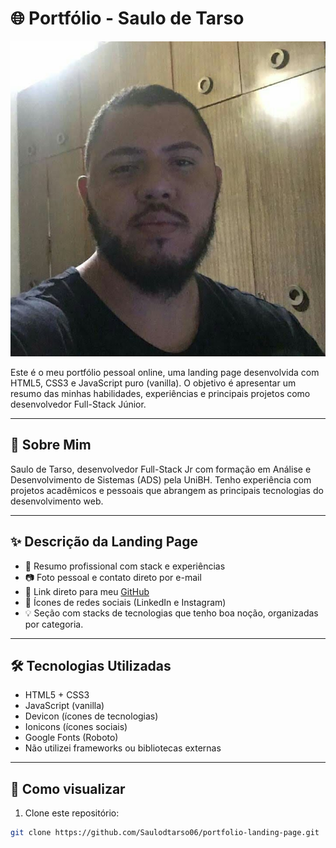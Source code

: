 # 🌐 Portfólio - Saulo de Tarso

![screenshot](img/profile.jpg)

Este é o meu portfólio pessoal online, uma landing page desenvolvida com HTML5, CSS3 e JavaScript puro (vanilla). O objetivo é apresentar um resumo das minhas habilidades, experiências e principais projetos como desenvolvedor Full-Stack Júnior.

---

## 🧑 Sobre Mim

Saulo de Tarso, desenvolvedor Full-Stack Jr com formação em Análise e Desenvolvimento de Sistemas (ADS) pela UniBH. Tenho experiência com projetos acadêmicos e pessoais que abrangem as principais tecnologias do desenvolvimento web.

---

## ✨ Descrição da Landing Page

- 📜 Resumo profissional com stack e experiências
- 📷 Foto pessoal e contato direto por e-mail
- 💼 Link direto para meu [GitHub](https://github.com/Saulodtarso06)
- 🔗 Ícones de redes sociais (LinkedIn e Instagram)
- 💡 Seção com stacks de tecnologias que tenho boa noção, organizadas por categoria.

---

## 🛠️ Tecnologias Utilizadas

- HTML5 + CSS3
- JavaScript (vanilla)
- Devicon (ícones de tecnologias)
- Ionicons (ícones sociais)
- Google Fonts (Roboto)
- Não utilizei frameworks ou bibliotecas externas

---

## 📁 Como visualizar

1. Clone este repositório:

```bash
git clone https://github.com/Saulodtarso06/portfolio-landing-page.git

